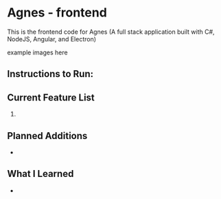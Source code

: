 # Agnes - frontend

This is the frontend code for Agnes (A full stack application built with C#, NodeJS, Angular, and Electron)

<p>

  example images here

</p>

## Instructions to Run:

## Current Feature List
1. 

## Planned Additions
* 

## What I Learned
* 
